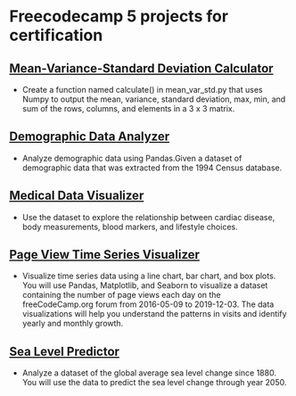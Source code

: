 # Freecodecamp 5 projects for certification

## [Mean-Variance-Standard Deviation Calculator](https://github.com/Chros08/Freecodecamp_projects/blob/main/Freecodecamp/freecodecamp_p1/freecodecamp_p1.ipynb)
* Create a function named calculate() in mean_var_std.py that uses Numpy to output the mean, variance, standard deviation, max, min, and sum of the rows, columns, and elements in a 3 x 3 matrix.

## [ Demographic Data Analyzer](https://github.com/Chros08/Freecodecamp_projects/blob/main/Freecodecamp/freecodecamp_p2/freecodecamp_p2.ipynb)
* Analyze demographic data using Pandas.Given a dataset of demographic data that was extracted from the 1994 Census database.

## [Medical Data Visualizer](https://github.com/Chros08/Freecodecamp_projects/blob/main/Freecodecamp/freecodecamp_p3/Untitled.ipynb)
* Use the dataset to explore the relationship between cardiac disease, body measurements, blood markers, and lifestyle choices.

## [Page View Time Series Visualizer](https://github.com/Chros08/Freecodecamp_projects/blob/main/Freecodecamp/freecodecamp_p4/freecodecamp_test.4.ipynb)
* Visualize time series data using a line chart, bar chart, and box plots. You will use Pandas, Matplotlib, and Seaborn to visualize a dataset containing the number of page views each day on the freeCodeCamp.org forum from 2016-05-09 to 2019-12-03. The data visualizations will help you understand the patterns in visits and identify yearly and monthly growth.

## [Sea Level Predictor](https://github.com/Chros08/Freecodecamp_projects/blob/main/Freecodecamp/freecodecamp_p4/freecodecamp_test.5.ipynb)
* Analyze a dataset of the global average sea level change since 1880. You will use the data to predict the sea level change through year 2050.
